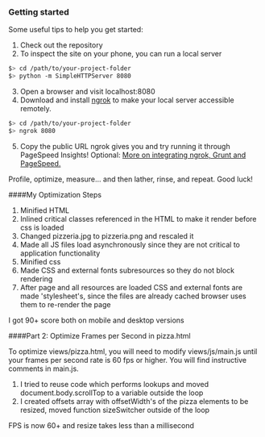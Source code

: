 ### Getting started

Some useful tips to help you get started:

1. Check out the repository
2. To inspect the site on your phone, you can run a local server

  ```bash
  $> cd /path/to/your-project-folder
  $> python -m SimpleHTTPServer 8080
  ```

3. Open a browser and visit localhost:8080
4. Download and install [ngrok](https://ngrok.com/) to make your local server accessible remotely.

  ``` bash
  $> cd /path/to/your-project-folder
  $> ngrok 8080
  ```

5. Copy the public URL ngrok gives you and try running it through PageSpeed Insights! Optional: [More on integrating ngrok, Grunt and PageSpeed.](http://www.jamescryer.com/2014/06/12/grunt-pagespeed-and-ngrok-locally-testing/)

Profile, optimize, measure... and then lather, rinse, and repeat. Good luck!

####My Optimization Steps 

1. Minified HTML
2. Inlined critical classes referenced in the HTML to make it render before css is loaded
3. Changed pizzeria.jpg to pizzeria.png and rescaled it
4. Made all JS files load asynchronously since they are not critical to application functionality
5. Minified css
6. Made CSS and external fonts subresources so they do not block rendering
7. After page and all resources are loaded CSS and external fonts are made 'stylesheet's, since the files are already cached browser uses them to re-render the page

I got 90+ score both on mobile and desktop versions

####Part 2: Optimize Frames per Second in pizza.html

To optimize views/pizza.html, you will need to modify views/js/main.js until your frames per second rate is 60 fps or higher. You will find instructive comments in main.js. 

1. I tried to reuse code which performs lookups and moved document.body.scrollTop to a variable outside the loop
2. I created offsets array with offsetWidth's of the pizza elements to be resized, moved function sizeSwitcher outside of the loop

FPS is now 60+ and resize takes less than a millisecond
